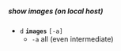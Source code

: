 


##### show images (on local host)

 -  `d` **`images`** `[-a]`
    - `-a` all (even intermediate)


